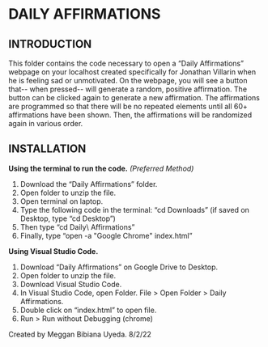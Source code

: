 # DAILY AFFIRMATIONS

## INTRODUCTION
This folder contains the code necessary to open a “Daily Affirmations” webpage on your localhost created specifically for Jonathan Villarin when he is feeling sad or unmotivated. On the webpage, you will see a button that-- when pressed-- will generate a random, positive affirmation. The button can be clicked again to generate a new affirmation. The affirmations are programmed so that there will be no repeated elements until all 60+ affirmations have been shown. Then, the affirmations will be randomized again in various order.

## INSTALLATION

**Using the terminal to run the code.** *(Preferred Method)*
1. Download the “Daily Affirmations” folder.
2. Open folder to unzip the file.
3. Open terminal on laptop.
4. Type the following code in the terminal: “cd Downloads” (if saved on Desktop, type “cd Desktop”)
5. Then type “cd Daily\ Affirmations”
6. Finally, type “open -a "Google Chrome" index.html”

**Using Visual Studio Code.**
1. Download “Daily Affirmations” on Google Drive to Desktop.
2. Open folder to unzip the file.
3. Download Visual Studio Code.
4. In Visual Studio Code, open Folder. File > Open Folder > Daily Affirmations.
5. Double click on “index.html” to open file.
6. Run > Run without Debugging (chrome)

Created by Meggan Bibiana Uyeda. 8/2/22
